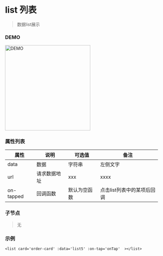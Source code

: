 <!--<list :data="list" :on-tapped="onTapped" :key="cardNo" :value="6222100100010001">
    <card :item-data="item" :item-index="index" :checked="true/false"></card>
</list>-->

# list 列表
> 数据list展示

### DEMO
<div><img alt="DEMO" src="https://ohc0dpsgs.qnssl.com/lego/images/formNull_bottom_IDcard.png" width="280.859"/></div>

### 属性列表

属性 | 说明 | 可选值 | 备注 
--- | --- | --- | ---
data | 数据 | 字符串 | 左侧文字
url | 请求数据地址 | xxx | xxxx
on-tapped | 回调函数 | 默认为空函数 | 点击list列表中的某项后回调

### 子节点
> 无

### 示例
```
<list card='order-card' :data='list5' :on-tap='onTap'  ></list>
```

### &nbsp;